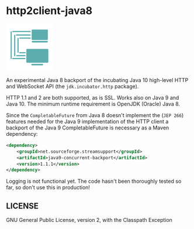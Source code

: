 # http2client-java8

![](art/streamsupport-sf.png)

An experimental Java 8 backport of the incubating Java 10 high-level HTTP and WebSocket API (the `jdk.incubator.http` package).

HTTP 1.1 and 2 are both supported, as is SSL. Works also on Java 9 and Java 10. The minimum runtime requirement is OpenJDK (Oracle) Java 8.


Since the `CompletableFuture` from Java 8 doesn't implement the (`JEP 266`) features needed for the Java 9 implementation
of the HTTP client a backport of the Java 9 CompletableFuture is necessary as a Maven dependency:

```xml
<dependency>
    <groupId>net.sourceforge.streamsupport</groupId>
    <artifactId>java9-concurrent-backport</artifactId>
    <version>1.1.1</version>
</dependency>
```

Logging is not functional yet. The code hasn't been thoroughly tested so far, so don't use this in production!


## LICENSE

GNU General Public License, version 2, with the Classpath Exception
